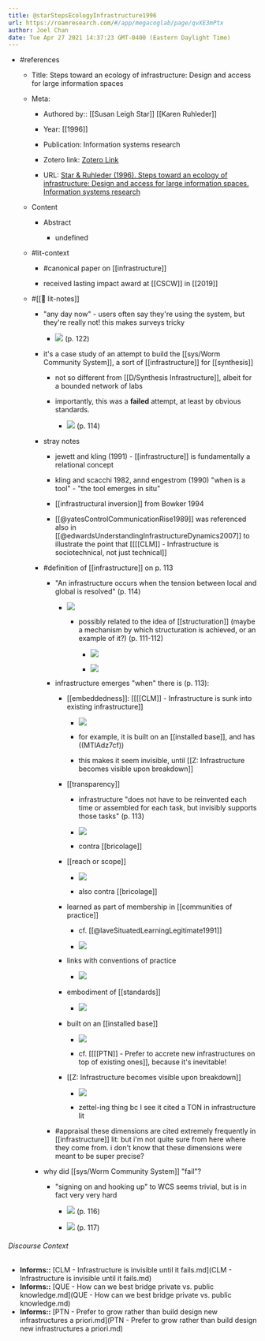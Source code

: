 ```yaml
---
title: @starStepsEcologyInfrastructure1996
url: https://roamresearch.com/#/app/megacoglab/page/qvXE3mPtx
author: Joel Chan
date: Tue Apr 27 2021 14:37:23 GMT-0400 (Eastern Daylight Time)
---
```


- #references

    - Title: Steps toward an ecology of infrastructure: Design and access for large information spaces

    - Meta:

        - Authored by:: [[Susan Leigh Star]] [[Karen Ruhleder]]

        - Year: [[1996]]

        - Publication: Information systems research

        - Zotero link: [Zotero Link](zotero://select/items/7_ERTERJWR)

        - URL: [Star & Ruhleder (1996). Steps toward an ecology of infrastructure: Design and access for large information spaces. Information systems research](https://pubsonline.informs.org/doi/abs/10.1287/isre.7.1.111)

    - Content

        - Abstract

            - undefined

    - #lit-context

        - #canonical paper on [[infrastructure]]

        - received lasting impact award at [[CSCW]] in [[2019]]

    - #[[📝 lit-notes]]

        - "any day now" - users often say they're using the system, but they're really not! this makes surveys tricky

            - ![](https://firebasestorage.googleapis.com/v0/b/firescript-577a2.appspot.com/o/imgs%2Fapp%2Fmegacoglab%2FAnHzCO3OX_.png?alt=media&token=770ca66d-9e88-4a3f-91c9-6e6325a9075f) (p. 122)

        - it's a case study of an attempt to build the [[sys/Worm Community System]], a sort of [[infrastructure]] for [[synthesis]]

            - not so different from [[D/Synthesis Infrastructure]], albeit for a bounded network of labs

            - importantly, this was a **failed** attempt, at least by obvious standards.

                - ![](https://firebasestorage.googleapis.com/v0/b/firescript-577a2.appspot.com/o/imgs%2Fapp%2Fmegacoglab%2FHu_INlacMK.png?alt=media&token=b8ae5f5e-e5c9-45b0-8dfb-7068b9660766) (p. 114)

        - stray notes

            - jewett and kling (1991) - [[infrastructure]] is fundamentally a relational concept

            - kling and scacchi 1982, annd engestrom (1990) "when is a tool" - "the tool emerges in situ"

            - [[infrastructural inversion]] from Bowker 1994

            - [[@yatesControlCommunicationRise1989]] was referenced also in [[@edwardsUnderstandingInfrastructureDynamics2007]] to illustrate the point that [[[[CLM]] - Infrastructure is sociotechnical, not just technical]]

        - #definition of [[infrastructure]] on p. 113

            - "An infrastructure occurs when the tension between local and global is resolved" (p. 114)

                - ![](https://firebasestorage.googleapis.com/v0/b/firescript-577a2.appspot.com/o/imgs%2Fapp%2Fmegacoglab%2F6lpXRXr_FI.png?alt=media&token=190afbae-8471-494d-a47d-c55c3ef0eb71)

                    - possibly related to the idea of [[structuration]] (maybe a mechanism by which structuration is achieved, or an example of it?) (p. 111-112)

                        - ![](https://firebasestorage.googleapis.com/v0/b/firescript-577a2.appspot.com/o/imgs%2Fapp%2Fmegacoglab%2F1I8h1moXR5.png?alt=media&token=178edc64-5020-4c84-9984-5301814f46a6)

                        - ![](https://firebasestorage.googleapis.com/v0/b/firescript-577a2.appspot.com/o/imgs%2Fapp%2Fmegacoglab%2FN1eaOZ3wFN.png?alt=media&token=b3528b66-3af0-4af9-a042-0eeb62374617)

            - infrastructure emerges "when" there is (p. 113):

                - [[embeddedness]]: [[[[CLM]] - Infrastructure is sunk into existing infrastructure]]

                    - ![](https://firebasestorage.googleapis.com/v0/b/firescript-577a2.appspot.com/o/imgs%2Fapp%2Fmegacoglab%2FPCapB_H7a2.png?alt=media&token=d097ff12-e380-4272-8c22-019362d9ac94)

                    - for example, it is built on an [[installed base]], and has ((MTlAdz7cf))

                    - this makes it seem invisible, until [[Z: Infrastructure becomes visible upon breakdown]]

                - [[transparency]]

                    - infrastructure "does not have to be reinvented each time or assembled for each task, but invisibly supports those tasks" (p. 113)

                    - ![](https://firebasestorage.googleapis.com/v0/b/firescript-577a2.appspot.com/o/imgs%2Fapp%2Fmegacoglab%2FitfjRK8KMr.png?alt=media&token=621c39f4-aacd-4fc8-a99e-eff613521da5)

                    - contra [[bricolage]]

                - [[reach or scope]]

                    - ![](https://firebasestorage.googleapis.com/v0/b/firescript-577a2.appspot.com/o/imgs%2Fapp%2Fmegacoglab%2FsWVfbgo3DJ.png?alt=media&token=369ae4ad-cbb4-4c9c-a926-7a84405a48d6)

                    - also contra [[bricolage]]

                - learned as part of membership in [[communities of practice]]

                    - cf. [[@laveSituatedLearningLegitimate1991]]

                    - ![](https://firebasestorage.googleapis.com/v0/b/firescript-577a2.appspot.com/o/imgs%2Fapp%2Fmegacoglab%2F2QZvIo9qVq.png?alt=media&token=ac57314f-a656-4ee0-86b6-a64b3189b0b4)

                - links with conventions of practice

                    - ![](https://firebasestorage.googleapis.com/v0/b/firescript-577a2.appspot.com/o/imgs%2Fapp%2Fmegacoglab%2FOXbJaOQP-J.png?alt=media&token=f4d27599-d492-4ed3-9d09-832e262c1e72)

                - embodiment of [[standards]]

                    - ![](https://firebasestorage.googleapis.com/v0/b/firescript-577a2.appspot.com/o/imgs%2Fapp%2Fmegacoglab%2FS5LT8ETG_-.png?alt=media&token=1b9302fc-83de-45f1-9a14-cae094c5eb0e)

                - built on an [[installed base]]

                    - ![](https://firebasestorage.googleapis.com/v0/b/firescript-577a2.appspot.com/o/imgs%2Fapp%2Fmegacoglab%2FqHi-R6tVwY.png?alt=media&token=5d687c71-6c6d-4842-91bb-f8cff8870a4e)

                    - cf. [[[[PTN]] - Prefer to accrete new infrastructures on top of existing ones]], because it's inevitable!

                - [[Z: Infrastructure becomes visible upon breakdown]]

                    - ![](https://firebasestorage.googleapis.com/v0/b/firescript-577a2.appspot.com/o/imgs%2Fapp%2Fmegacoglab%2FGgt-fLPRwq.png?alt=media&token=2b4f1956-9f20-4aa1-a2cb-d157817af88b)

                    - zettel-ing thing bc I see it cited a TON in infrastructure lit

            - #appraisal these dimensions are cited extremely frequently in [[infrastructure]] lit: but i'm not quite sure from here where they come from. i don't know that these dimensions were meant to be super precise?

        - why did [[sys/Worm Community System]] "fail"?

            - "signing on and hooking up" to WCS seems trivial, but is in fact very very hard

                - ![](https://firebasestorage.googleapis.com/v0/b/firescript-577a2.appspot.com/o/imgs%2Fapp%2Fmegacoglab%2FSsU9ePDFLP.png?alt=media&token=75fcce9e-49fb-41ee-b13a-bf185ebc6924) (p. 116)

                - ![](https://firebasestorage.googleapis.com/v0/b/firescript-577a2.appspot.com/o/imgs%2Fapp%2Fmegacoglab%2FunFpA_QCmA.png?alt=media&token=0f964900-8ba2-4456-b30a-213e5d056111) (p. 117)

###### Discourse Context

- **Informs::** [CLM - Infrastructure is invisible until it fails.md](CLM - Infrastructure is invisible until it fails.md)
- **Informs::** [QUE - How can we best bridge private vs. public knowledge.md](QUE - How can we best bridge private vs. public knowledge.md)
- **Informs::** [PTN - Prefer to grow rather than build  design new infrastructures a priori.md](PTN - Prefer to grow rather than build  design new infrastructures a priori.md)

